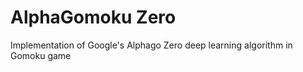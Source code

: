 # AlphaGomoku Zero
Implementation of Google's Alphago Zero deep learning algorithm in Gomoku game



